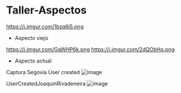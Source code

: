 # Taller-Aspectos
https://i.imgur.com/1bzq6i5.png 
 - Aspecto viejo

https://i.imgur.com/GaWHP6k.png
https://i.imgur.com/2dQObHq.png
 - Aspecto actual
 
 
 Captura Segovia User created
 ![image](https://user-images.githubusercontent.com/73295045/120670281-e0571600-c455-11eb-84fd-cc67db21f3c0.png)

UserCreatedJoaquinRivadeneira
![image](https://user-images.githubusercontent.com/68570465/120670569-2a3ffc00-c456-11eb-9285-2b025da66903.png)
